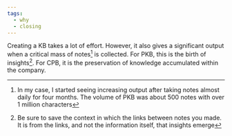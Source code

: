 ```yaml
---
tags:
  - why
  - closing
---
```


Creating a KB takes a lot of effort. However, it also gives a significant output when a critical mass of notes[^202208102106-1] is collected. For PKB, this is the birth of insights[^202208102106-2]. For CPB, it is the preservation of knowledge accumulated within the company.

[^202208102106-1]: In my case, I started seeing increasing output after taking notes almost daily for four months. The volume of PKB was about 500 notes with over 1 million characters
[^202208102106-2]: Be sure to save the context in which the links between notes you made. It is from the links, and not the information itself, that insights emerge
